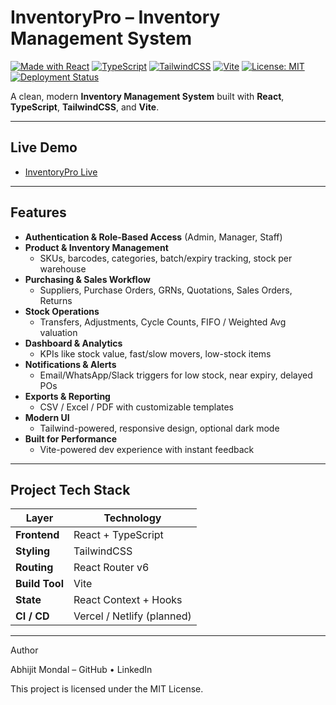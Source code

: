 [//]: # ( Optionally replace placeholder URLs with your own badge URLs )

#  InventoryPro – Inventory Management System

[![Made with React](https://img.shields.io/badge/Made%20with-React-blue?logo=react)](https://reactjs.org/)
[![TypeScript](https://img.shields.io/badge/TypeScript-‹›-blue)](https://www.typescriptlang.org/)
[![TailwindCSS](https://img.shields.io/badge/Styled%20with-Tailwind-green?logo=tailwind-css)](https://tailwindcss.com/)
[![Vite](https://img.shields.io/badge/Bundler-Vite-orange?logo=vite)](https://vitejs.dev/)
[![License: MIT](https://img.shields.io/badge/License-MIT-lightgrey.svg)](LICENSE)
[![Deployment Status](https://img.shields.io/badge/Status-Pending-yellow)](#)

A clean, modern **Inventory Management System** built with **React**, **TypeScript**, **TailwindCSS**, and **Vite**.

---

##  Live Demo

-  [InventoryPro Live](https://inventory-pro-seven.vercel.app/)

---

##  Features

- **Authentication & Role-Based Access** (Admin, Manager, Staff)  
- **Product & Inventory Management**  
  - SKUs, barcodes, categories, batch/expiry tracking, stock per warehouse  
- **Purchasing & Sales Workflow**  
  - Suppliers, Purchase Orders, GRNs, Quotations, Sales Orders, Returns  
- **Stock Operations**  
  - Transfers, Adjustments, Cycle Counts, FIFO / Weighted Avg valuation  
- **Dashboard & Analytics**  
  - KPIs like stock value, fast/slow movers, low-stock items  
- **Notifications & Alerts**  
  - Email/WhatsApp/Slack triggers for low stock, near expiry, delayed POs  
- **Exports & Reporting**  
  - CSV / Excel / PDF with customizable templates  
- **Modern UI**  
  - Tailwind-powered, responsive design, optional dark mode  
- **Built for Performance**  
  - Vite-powered dev experience with instant feedback  

---

##  Project Tech Stack

| Layer        | Technology                       |
|--------------|----------------------------------|
| **Frontend** | React + TypeScript               |
| **Styling**  | TailwindCSS                      |
| **Routing**  | React Router v6                  |
| **Build Tool** | Vite                          |
| **State**    | React Context + Hooks            |
| **CI / CD**  | Vercel / Netlify (planned)       |

---
Author

Abhijit Mondal – GitHub
 • LinkedIn


This project is licensed under the MIT License.
